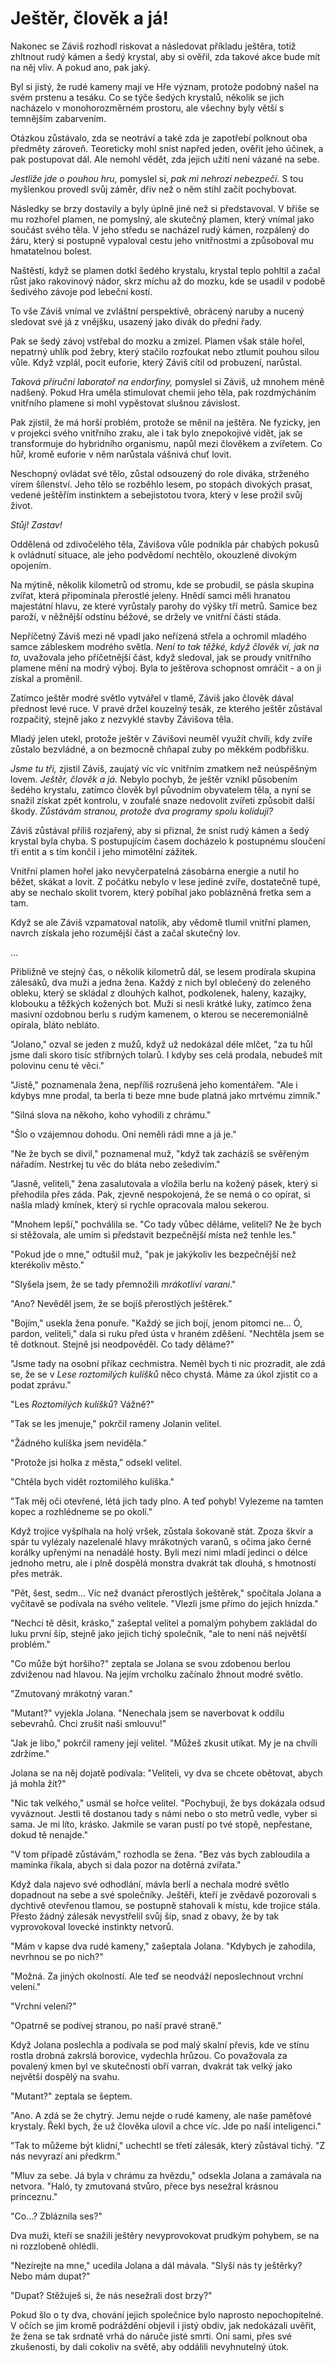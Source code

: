 # Ještěr, člověk a já!

Nakonec se Záviš rozhodl riskovat a následovat příkladu ještěra, totiž zhltnout rudý kámen a šedý krystal, aby si ověřil, zda takové akce bude mít na něj vliv. A pokud ano, pak jaký.

Byl si jistý, že rudé kameny mají ve Hře význam, protože podobný našel na svém prstenu a tesáku. Co se týče šedých krystalů, několik se jich nacházelo v monohorozměrném prostoru, ale všechny byly větší s temnějším zabarvením.

Otázkou zůstávalo, zda se neotráví a také zda je zapotřebí polknout oba předměty zároveň. Teoreticky mohl sníst napřed jeden, ověřit jeho účinek, a pak postupovat dál. Ale nemohl vědět, zda jejich užití není vázané na sebe.

*Jestliže jde o pouhou hru,* pomyslel si, *pak mi nehrozí nebezpečí.* S tou myšlenkou provedl svůj záměr, dřív než o něm stihl začít pochybovat.

Následky se brzy dostavily a byly úplně jiné než si představoval. V břiše se mu rozhořel plamen, ne pomyslný, ale skutečný plamen, který vnímal jako součást svého těla. V jeho středu se nacházel rudý kámen, rozpálený do žáru, který si postupně vypaloval cestu jeho vnitřnostmi a způsoboval mu hmatatelnou bolest.

Naštěstí, když se plamen dotkl šedého krystalu, krystal teplo pohltil a začal růst jako rakovinový nádor, skrz míchu až do mozku, kde se usadil v podobě šedivého závoje pod lebeční kostí.

To vše Záviš vnímal ve zvláštní perspektivě, obrácený naruby a nucený sledovat své já z vnějšku, usazený jako divák do přední řady.

Pak se šedý závoj vstřebal do mozku a zmizel. Plamen však stále hořel, nepatrný uhlík pod žebry, který stačilo rozfoukat nebo ztlumit pouhou silou vůle. Když vzplál, pocit euforie, který Záviš cítil od probuzení, narůstal.

*Taková příruční laboratoř na endorfiny,* pomyslel si Záviš, už mnohem méně nadšený. Pokud Hra uměla stimulovat chemii jeho těla, pak rozdmýcháním vnitřního plamene si mohl vypěstovat slušnou závislost.

Pak zjistil, že má horší problém, protože se měnil na ještěra. Ne fyzicky, jen v projekci svého vnitřního zraku, ale i tak bylo znepokojivé vidět, jak se transformuje do hybridního organismu, napůl mezi člověkem a zvířetem. Co hůř, kromě euforie v něm narůstala vášnivá chuť lovit.

Neschopný ovládat své tělo, zůstal odsouzený do role diváka, strženého vírem šílenství. Jeho tělo se rozběhlo lesem, po stopách divokých prasat, vedené ještěřím instinktem a sebejistotou tvora, který v lese prožil svůj život.

*Stůj! Zastav!*

Oddělená od zdivočelého těla, Závišova vůle podnikla pár chabých pokusů k ovládnutí situace, ale jeho podvědomí nechtělo, okouzlené divokým opojením.

Na mýtině, několik kilometrů od stromu, kde se probudil, se pásla skupina zvířat, která připomínala přerostlé jeleny. Hnědí samci měli hranatou majestátní hlavu, ze které vyrůstaly parohy do výšky tří metrů. Samice bez paroží, v něžnější odstínu béžové, se držely ve vnitřní části stáda.

Nepříčetný Záviš mezi ně vpadl jako neřízená střela a ochromil mladého samce zábleskem modrého světla. *Není to tak těžké, když člověk ví, jak na to,* uvažovala jeho příčetnější část, když sledoval, jak se proudy vnitřního plamene mění na modrý výboj. Byla to ještěrova schopnost omráčit - a on ji získal a proměnil.

Zatímco ještěr modré světlo vytvářel v tlamě, Záviš jako člověk dával přednost levé ruce. V pravé držel kouzelný tesák, ze kterého ještěr zůstával rozpačitý, stejně jako z nezvyklé stavby Závišova těla.

Mladý jelen utekl, protože ještěr v Závišovi neuměl využít chvíli, kdy zvíře zůstalo bezvládné, a on bezmocně chňapal zuby po měkkém podbřišku.

*Jsme tu tři,* zjistil Záviš, zaujatý víc víc vnitřním zmatkem než neúspěšným lovem. *Ještěr, člověk a já.* Nebylo pochyb, že ještěr vznikl působením šedého krystalu, zatímco člověk byl původním obyvatelem těla, a nyní se snažil získat zpět kontrolu, v zoufalé snaze nedovolit zvířeti způsobit další škody. *Zůstávám stranou, protože dva programy spolu kolidují?*

Záviš zůstával příliš rozjařený, aby si přiznal, že sníst rudý kámen a šedý krystal byla chyba. S postupujícím časem docházelo k postupnému sloučení tři entit a s tím končil i jeho mimotělní zážitek.

Vnitřní plamen hořel jako nevyčerpatelná zásobárna energie a nutil ho běžet, skákat a lovit. Z počátku nebylo v lese jediné zvíře, dostatečně tupé, aby se nechalo skolit tvorem, který pobíhal jako poblázněná fretka sem a tam.

Když se ale Záviš vzpamatoval natolik, aby vědomě tlumil vnitřní plamen, navrch získala jeho rozumější část a začal skutečný lov.

…

Přibližně ve stejný čas, o několik kilometrů dál, se lesem prodírala skupina zálesáků, dva muži a jedna žena. Každý z nich byl oblečený do zeleného obleku, který se skládal z dlouhých kalhot, podkolenek, haleny, kazajky, klobouku a těžkých kožených bot. Muži si nesli krátké luky, zatímco žena masivní ozdobnou berlu s rudým kamenem, o kterou se neceremoniálně opírala, bláto nebláto.

"Jolano," ozval se jeden z mužů, když už nedokázal déle mlčet, "za tu hůl jsme dali skoro tisíc stříbrných tolarů. I kdyby ses celá prodala, nebudeš mít polovinu cenu té věci."

"Jistě," poznamenala žena, nepříliš rozrušená jeho komentářem. "Ale i kdybys mne prodal, ta berla ti beze mne bude platná jako mrtvému zimník."

"Silná slova na někoho, koho vyhodili z chrámu."

"Šlo o vzájemnou dohodu. Oni neměli rádi mne a já je."

"Ne že bych se divil," poznamenal muž, "když tak zacházíš se svěřeným nářadím. Nestrkej tu věc do bláta nebo zešedivím."

"Jasně, veliteli," žena zasalutovala a vložila berlu na kožený pásek, který si přehodila přes záda. Pak, zjevně nespokojená, že se nemá o co opírat, si našla mladý kmínek, který si rychle opracovala malou sekerou.

"Mnohem lepší," pochválila se. "Co tady vůbec děláme, veliteli? Ne že bych si stěžovala, ale umím si představit bezpečnější místa než tenhle les."

"Pokud jde o mne," odtušil muž, "pak je jakýkoliv les bezpečnější než kterékoliv město."

"Slyšela jsem, že se tady přemnožili *mrákotliví varani*."

"Ano? Nevěděl jsem, že se bojíš přerostlých ještěrek."

"Bojím," usekla žena ponuře. "Každý se jich bojí, jenom pitomci ne… Ó, pardon, veliteli," dala si ruku před ústa v hraném zděšení. "Nechtěla jsem se tě dotknout. Stejně jsi neodpověděl. Co tady děláme?"

"Jsme tady na osobní příkaz cechmistra. Neměl bych ti nic prozradit, ale zdá se, že se v *Lese roztomilých kulíšků* něco chystá. Máme za úkol zjistit co a podat zprávu."

"Les *Roztomilých kulíšků*? Vážně?"

"Tak se les jmenuje," pokrčil rameny Jolanin velitel.

"Žádného kulíška jsem neviděla."

"Protože jsi holka z města," odsekl velitel.

"Chtěla bych vidět roztomilého kulíška."

"Tak měj oči otevřené, létá jich tady plno. A teď pohyb! Vylezeme na tamten kopec a rozhlédneme se po okolí."

Když trojice vyšplhala na holý vršek, zůstala šokovaně stát. Zpoza škvír a spár tu vylézaly nazelenalé hlavy mrákotných varanů, s očima jako černé korálky upřenými na nenadálé hosty. Byli mezi nimi mladí jedinci o délce jednoho metru, ale i plně dospělá monstra dvakrát tak dlouhá, s hmotností přes metrák.

"Pět, šest, sedm… Víc než dvanáct přerostlých ještěrek," spočítala Jolana a vyčítavě se podívala na svého velitele. "Vlezli jsme přímo do jejich hnízda."

"Nechci tě děsit, krásko," zašeptal velitel a pomalým pohybem zakládal do luku první šíp, stejně jako jejich tichý společník, "ale to není náš největší problém."

"Co může být horšího?" zeptala se Jolana se svou zdobenou berlou zdviženou nad hlavou. Na jejím vrcholku začínalo žhnout modré světlo.

"Zmutovaný mrákotný varan."

"Mutant?" vyjekla Jolana. "Nenechala jsem se naverbovat k oddílu sebevrahů. Chci zrušit naši smlouvu!"

"Jak je libo," pokrčil rameny její velitel. "Můžeš zkusit utíkat. My je na chvíli zdržíme."

Jolana se na něj dojatě podívala: "Veliteli, vy dva se chcete obětovat, abych já mohla žít?"

"Nic tak velkého," usmál se hořce velitel. "Pochybuji, že bys dokázala odsud vyváznout. Jestli tě dostanou tady s námi nebo o sto metrů vedle, vyber si sama. Je mi líto, krásko. Jakmile se varan pustí po tvé stopě, nepřestane, dokud tě nenajde."

"V tom případě zůstávám," rozhodla se žena. "Bez vás bych zabloudila a maminka říkala, abych si dala pozor na dotěrná zvířata."

Když dala najevo své odhodlání, mávla berlí a nechala modré světlo dopadnout na sebe a své společníky. Ještěři, kteří je zvědavě pozorovali s dychtivě otevřenou tlamou, se postupně stahovali k místu, kde trojice stála. Přesto žádný zálesák nevystřelil svůj šíp, snad z obavy, že by tak vyprovokoval lovecké instinkty netvorů.

"Mám v kapse dva rudé kameny," zašeptala Jolana. "Kdybych je zahodila, nevrhnou se po nich?"

"Možná. Za jiných okolností. Ale teď se neodváží neposlechnout vrchní velení."

"Vrchní velení?"

"Opatrně se podívej stranou, po naší pravé straně."

Když Jolana poslechla a podívala se pod malý skalní převis, kde ve stínu rostla drobná zakrslá borovice, vydechla hrůzou.  Co považovala za povalený kmen byl ve skutečnosti obří varran, dvakrát tak velký jako největší dospělý na svahu.

"Mutant?" zeptala se šeptem.

"Ano. A zdá se že chytrý. Jemu nejde o rudé kameny, ale naše paměťové krystaly. Řekl bych, že už člověka ulovil a chce víc. Jde po naší inteligenci."

"Tak to můžeme být klidní," uchechtl se třetí zálesák, který zůstával tichý. "Z nás nevyrazí ani předkrm."

"Mluv za sebe. Já byla v chrámu za hvězdu," odsekla Jolana a zamávala na netvora. "Haló, ty zmutovaná stvůro, přece bys nesežral krásnou princeznu."

"Co…? Zbláznila ses?"

Dva muži, kteří se snažili ještěry nevyprovokovat prudkým pohybem, se na ni rozzlobeně ohlédli.

"Nezírejte na mne," ucedila Jolana a dál mávala. "Slyší nás ty ještěrky? Nebo mám dupat?"

"Dupat? Stěžuješ si, že nás nesežrali dost brzy?"

Pokud šlo o ty dva, chování jejich společnice bylo naprosto nepochopitelné. V očích se jim kromě podráždění objevil i jistý obdiv, jak nedokázali uvěřit, že žena se tak srdnatě vrhá do náruče jisté smrti. Oni sami, přes své zkušenosti, by dali cokoliv na světě, aby oddálili nevyhnutelný útok.
